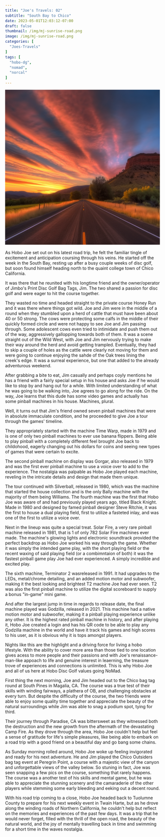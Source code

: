 ```yaml
---
title: "Joe's Travels: 02"
subtitle: "South Bay to Chico"
date: 2023-05-01T12:03:12-07:00
draft: false
thumbnail: /img/mj-sunrise-road.png
image: /img/mj-sunrise-road.png
categories: [
  "Joes-Travels"
]
tags: [
  "hobo-dg",
  "nomad",
  "norcal"
]
---
```

![The sunrises on the open road giving off a purple and orange sky with striped clouds](/img/mj-sunrise-road.png)

As Hobo Joe set out on his latest road trip, he felt the familiar tingle of excitement and anticipation coursing through his veins. He started off the week in the South Bay, resting up after a busy couple weeks of disc golf, but soon found himself heading north to the quaint college town of Chico California.

It was there that he reunited with his longtime friend and the owner/operator of Jimbo's Print Disc Golf Bag Tags, Jim. The two shared a passion for disc golf and were eager to hit the course together.

They wasted no time and headed straight to the private course Honey Run and it was there where things got wild. Joe and Jim were in the middle of a round when they stumbled upon a herd of cattle that must have been about 40 or 50 strong. The cows were protecting some calfs in the middle of their quickly formed circle and were not happy to see Joe and Jim passing through. Some adolescent cows even tried to intimidate and push them out of the way, aggressively gallopping towards both of them. It was a scene straight out of the Wild West, with Joe and Jim nervously trying to make their way around the herd and avoid getting trampled. Eventually, they had to skip a couple of holes as the cattle were clearly not moving for them and were going to continue enjoying the sahde of the Oak trees lining the creek's edge. It was a surreal experience, but one that added to the already adventurous weekend.

After grabbing a bite to eat, Jim casually and perhaps coyly mentions he has a friend with a fairly special setup in his house and asks Joe if he would like to stop by and hang out for a while. With limited understanding of what he was going to be walking into, Joe agrees to go along for the ride. On the way, Joe learns that this dude has some video games and actually has some pinball machines in his house. Machines, plural.

Well, it turns out that Jim's friend owned seven pinball machines that were in absolute immaculate condition, and he proceeded to give Joe a tour through the games' timeline.

They appropriately started with the machine Time Warp, made in 1979 and is one of only two pinball machines to ever use banana flippers. Being able to play pinball with a completely different feel brought Joe back to childohood, eagerly changing out his dollars for coins and seeing new types of games that were certain to excite.

The second pinball machine on display was Gorgar, also released in 1979 and was the first ever pinball machine to use a voice over to add to the experience. The nostalgia was palpable as Hobo Joe played each machine, reveling in the intricate details and design that made them unique.

The tour continued with Silverball, released in 1980, which was the machine that started the house collection and is the only Bally machine with the majority of them being Williams. The fourth machine was the first that Hobo Joe was aware of and had previously played years ago, titled Black Knight. Made in 1980 and designed by famed pinball designer Steve Ritchie, it was the first to house a dual playing field, first to utilize a fasteted inlay, and was one of the first to utilize a voice over.

Next in the lineup was quite a special treat. Solar Fire, a very rare pinball machine released in 1981, that is 1 of only 782 Solar Fire machines ever made. The machine's glowing lights and electronic soundtrack provided the perfect backdrop as Hobo Joe worked his way through the game. Whether it was simply the intended game play, with the short playing field or the recent waxing of said playing field (or a combimntaion of both) it was the fastest pinball game play Joe had ever experienced. A simply incredible and excited play.

The sixth machine, Terminator 2 wasreleased in 1991. It had upgrades to the LEDs, metal/chrome detailing, and an added motion motor and subwoofer, making it the best looking and brightest T2 machine Joe had ever seen. T2 was also the first pinball machine to utilize the digital scoreboard to supply a bonus "in-game" mini game.

And after the largest jump in time in regards to release date, the final machine played was Godzilla, released in 2021. This machine had a native motion motor and subwoofer, making it a pinball playing experience unlike any other. It is the highest rated pinball machine in history, and after playing it, Hobo Joe created a login and has his QR code to be able to play any Godzilla machine in the world and have it track his games and high scores to his user, as it is obvious why it is tops amongst players.

Nights like this are the highlight and a driving force for living a hobo lifestyle. With the ability to cover more area than those tied to one location gives acess to more people and their passions and with Joe's renaissance-man-like appoach to life and genuine interest in leaerning, the treasure trove of experiences and connections is unlimited. This is why Hobo Joe and all of us here at Hobo Disc Golf values going NoMad.

First thing the next morning, Joe and Jim headed out to the Chico bag tag round at South Pines in Magalia, CA. The course was a true test of their skills with winding fairways, a plathera of OB, and challenging obstacles at every turn. But despite the difficulty of the course, the two friends were able to enjoy some quality time together and appreciate the beauty of the natural surroundings while Jim was able to snag a podium spot, tying for third.

Their journey through Paradise, CA was bittersweet as they witnessed both the destruction and the new growth from the aftermath of the devastating Camp Fire. As they drove through the area, Hobo Joe couldn't help but feel a sense of gratitude for life's simple pleasures, like being able to embark on a road trip with a good friend on a beautiful day and go bang some chains. 

As Sunday morning rolled around, Hobo Joe woke up feeling invigorated and ready for his next adventure. He and Jim played the Chico Outsiders bag tag event at Peregrin Point, a course with a majestic view of the canyon and unforgettable views of the valley below. So stuning in fact, Joe was seen snapping a few pics on the course, something that rarely happens. The course was a another test of his skills and mental game, but he was able to appreciate the stunning scenery and the camaraderie of the other players while stemming some early bleeding and eeking out a decent round.

With his road trip coming to a close, Hobo Joe headed back to Tuolumne County to prepare for his next weekly event in Twain Harte, but as he drove along the winding roads of Northern California, he couldn't help but reflect on the memories and experiences of the past few days. It was a trip that he would never forget, filled with the thrill of the open road, the beauty of the natural world, and the joy of mentally travelling back in time and swimming for a short time in the waves nostalgia.
